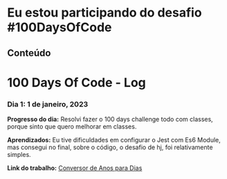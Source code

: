 # Eu estou participando do desafio #100DaysOfCode

## Conteúdo

# 100 Days Of Code - Log

### Dia 1: 1 de janeiro, 2023

**Progresso do dia:** Resolvi fazer o 100 days challenge todo com classes, porque sinto que quero melhorar em classes.

**Aprendizados:** Eu tive dificuldades em configurar o Jest com Es6 Module, mas consegui no final, sobre o código, o desafio de hj, foi relativamente simples.

**Link do trabalho:** [Conversor de Anos para Dias](/month-1/week-01/day-1/)
